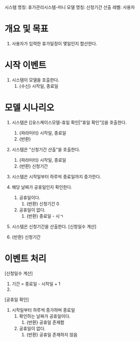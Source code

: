 시스템 명칭: 휴가관리시스템-미니
모델 명칭:  신청기간 산출
레벨: 사용자

# 개요 및 목표
1. 사용자가 입력한 휴가일정이 몇일인지 합산한다.

# 시작 이벤트
1. 시스템이 모델을 호출한다.
	1. {수신} 시작일, 종료일

# 모델 시나리오
1. 시스템은 [[유스케이스모델-휴일 확인|"휴일 확인"]]을 호출한다.
	1. {파라미터} 시작일, 종료일
	2. {반환} 
2. 시스템은 "신청기간 산출"을 호출한다.
	1. {파라미터} 시작일, 종료일
	2. {반환} 신청기간

1. 시스템은 시작일부터 하루씩 종료일까지 증가한다.
2. 해당 날짜가 공휴일인지 확인한다.
	1. 공휴일이다.
		1. {반환} 신청기간 0
	2. 공휴일이 없다.
		1. {반환} 종료일 - 시ㄱ

4. 시스템은 신청기간을 산출한다. [신청일수 계산]
5. {반환} 신청기간

# 이벤트 처리
[신청일수 계산]
1. 기간 = 종료일 - 시작일 + 1
2. 
[공휴일 확인]
1. 시작일부터 하루씩 증가하며 종료일
	1. 확인하는 날짜가 공휴일이다.
		1. {반환} 공휴일 존재함
	2. 공휴일이 없다.
		1. {반환} 공휴일 존재하지 않음